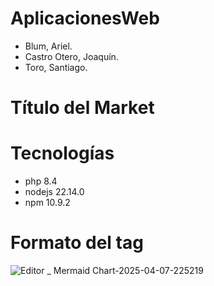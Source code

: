 # AplicacionesWeb
* Blum, Ariel.
* Castro Otero, Joaquín.
* Toro, Santiago.

# Título del Market

# Tecnologías
* php 8.4
* nodejs 22.14.0
* npm 10.9.2


# Formato del tag
![Editor _ Mermaid Chart-2025-04-07-225219](https://github.com/user-attachments/assets/be94f7dd-e3eb-4260-af98-c5350164f021)
